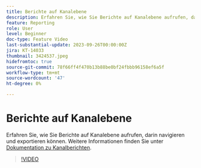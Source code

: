 ```yaml
---
title: Berichte auf Kanalebene
description: Erfahren Sie, wie Sie Berichte auf Kanalebene aufrufen, darin navigieren und exportieren können.
feature: Reporting
role: User
level: Beginner
doc-type: Feature Video
last-substantial-update: 2023-09-26T00:00:00Z
jira: KT-14033
thumbnail: 3424537.jpeg
hidefromtoc: true
source-git-commit: 78f66ff4f470b13b88be0bf24fbbb96158ef6a5f
workflow-type: tm+mt
source-wordcount: '47'
ht-degree: 0%

---
```



# Berichte auf Kanalebene

Erfahren Sie, wie Sie Berichte auf Kanalebene aufrufen, darin navigieren und exportieren können. Weitere Informationen finden Sie unter [Dokumentation zu Kanalberichten](https://experienceleague.adobe.com/docs/journey-optimizer/using/reporting/channel-report/channel-report.html).

>[!VIDEO](https://video.tv.adobe.com/v/3424537/?learn=on)
